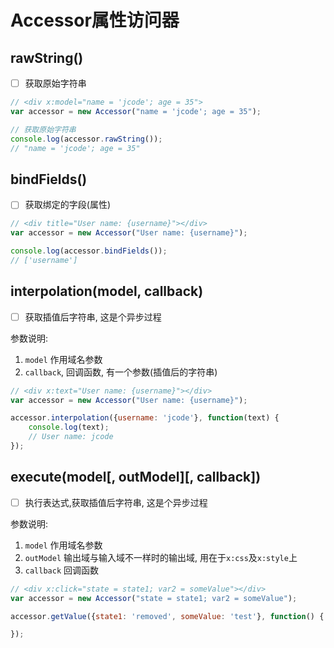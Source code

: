 # Accessor属性访问器

## rawString()
- [ ] 获取原始字符串

```javascript
// <div x:model="name = 'jcode'; age = 35">
var accessor = new Accessor("name = 'jcode'; age = 35");

// 获取原始字符串
console.log(accessor.rawString());
// "name = 'jcode'; age = 35"

```

## bindFields()
- [ ] 获取绑定的字段(属性)

```javascript
// <div title="User name: {username}"></div>
var accessor = new Accessor("User name: {username}");

console.log(accessor.bindFields());
// ['username']
```

## interpolation(model, callback)
- [ ] 获取插值后字符串, 这是个异步过程

参数说明:

1. `model` 作用域名参数
2. `callback`, 回调函数, 有一个参数(插值后的字符串)

```javascript
// <div x:text="User name: {username}"></div>
var accessor = new Accessor("User name: {username}");

accessor.interpolation({username: 'jcode'}, function(text) {
    console.log(text);
    // User name: jcode
});
```

## execute(model[, outModel][, callback])
- [ ] 执行表达式,获取插值后字符串, 这是个异步过程

参数说明:

1. `model` 作用域名参数
2. `outModel` 输出域与输入域不一样时的输出域, 用在于`x:css`及`x:style`上
3. `callback` 回调函数

```javascript
// <div x:click="state = state1; var2 = someValue"></div>
var accessor = new Accessor("state = state1; var2 = someValue");

accessor.getValue({state1: 'removed', someValue: 'test'}, function() {

});
```
